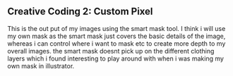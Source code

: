 ## Creative Coding 2: Custom Pixel
This is the out put of my images using the smart mask tool. I think i will use my own mask as the smart mask just covers the basic details of the image, whereas i can control where i want to mask etc to create more depth to my overall images. the smart mask doesnt pick up on the different clothing layers which i found interesting to play around with when i was making my own mask in illustrator.
